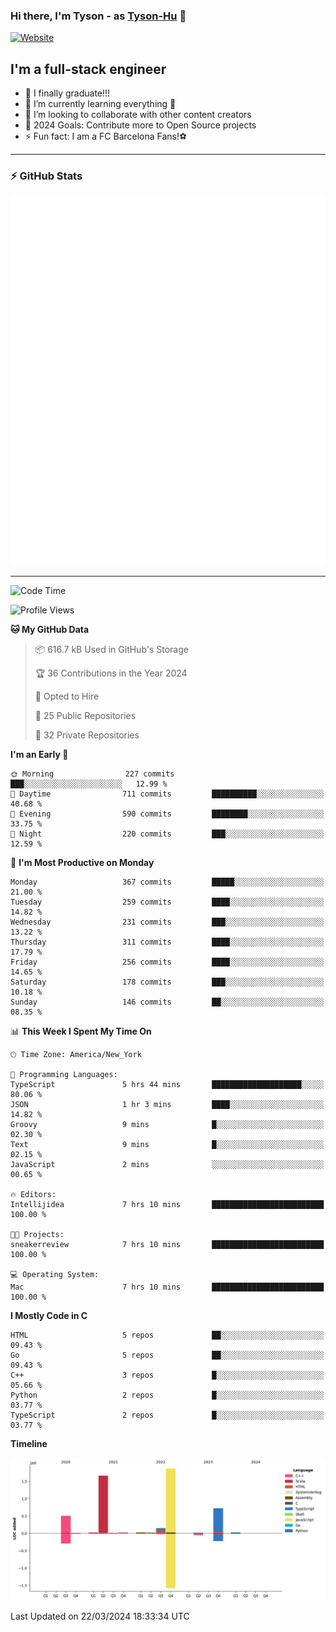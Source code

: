 ### Hi there, I'm Tyson - as [Tyson-Hu][website] 👋

[![Website](https://img.shields.io/website?label=Tianzhe.me&style=for-the-badge&url=https%3A%2F%2Ftianzhe.me)](https://tianzhe.me)


## I'm a full-stack engineer

- 🔭 I finally graduate!!!
- 🌱 I’m currently learning everything 🤣
- 👯 I’m looking to collaborate with other content creators
- 🥅 2024 Goals: Contribute more to Open Source projects
- ⚡ Fun fact: I am a FC Barcelona Fans!⚽️

---

### ⚡️ GitHub Stats
![](https://raw.githubusercontent.com/Tyson-Hu/github-stats-card/master/generated/overview.svg)
![](https://raw.githubusercontent.com/Tyson-Hu/github-stats-card/master/generated/languages.svg)

---

<!--START_SECTION:waka-->
![Code Time](http://img.shields.io/badge/Code%20Time-62%20hrs%208%20mins-blue)

![Profile Views](http://img.shields.io/badge/Profile%20Views-0-blue)

**🐱 My GitHub Data** 

> 📦 616.7 kB Used in GitHub's Storage 
 > 
> 🏆 36 Contributions in the Year 2024
 > 
> 💼 Opted to Hire
 > 
> 📜 25 Public Repositories 
 > 
> 🔑 32 Private Repositories 
 > 
**I'm an Early 🐤** 

```text
🌞 Morning                227 commits         ███░░░░░░░░░░░░░░░░░░░░░░   12.99 % 
🌆 Daytime                711 commits         ██████████░░░░░░░░░░░░░░░   40.68 % 
🌃 Evening                590 commits         ████████░░░░░░░░░░░░░░░░░   33.75 % 
🌙 Night                  220 commits         ███░░░░░░░░░░░░░░░░░░░░░░   12.59 % 
```
📅 **I'm Most Productive on Monday** 

```text
Monday                   367 commits         █████░░░░░░░░░░░░░░░░░░░░   21.00 % 
Tuesday                  259 commits         ████░░░░░░░░░░░░░░░░░░░░░   14.82 % 
Wednesday                231 commits         ███░░░░░░░░░░░░░░░░░░░░░░   13.22 % 
Thursday                 311 commits         ████░░░░░░░░░░░░░░░░░░░░░   17.79 % 
Friday                   256 commits         ████░░░░░░░░░░░░░░░░░░░░░   14.65 % 
Saturday                 178 commits         ███░░░░░░░░░░░░░░░░░░░░░░   10.18 % 
Sunday                   146 commits         ██░░░░░░░░░░░░░░░░░░░░░░░   08.35 % 
```


📊 **This Week I Spent My Time On** 

```text
🕑︎ Time Zone: America/New_York

💬 Programming Languages: 
TypeScript               5 hrs 44 mins       ████████████████████░░░░░   80.06 % 
JSON                     1 hr 3 mins         ████░░░░░░░░░░░░░░░░░░░░░   14.82 % 
Groovy                   9 mins              █░░░░░░░░░░░░░░░░░░░░░░░░   02.30 % 
Text                     9 mins              █░░░░░░░░░░░░░░░░░░░░░░░░   02.15 % 
JavaScript               2 mins              ░░░░░░░░░░░░░░░░░░░░░░░░░   00.65 % 

🔥 Editors: 
Intellijidea             7 hrs 10 mins       █████████████████████████   100.00 % 

🐱‍💻 Projects: 
sneakerreview            7 hrs 10 mins       █████████████████████████   100.00 % 

💻 Operating System: 
Mac                      7 hrs 10 mins       █████████████████████████   100.00 % 
```

**I Mostly Code in C** 

```text
HTML                     5 repos             ██░░░░░░░░░░░░░░░░░░░░░░░   09.43 % 
Go                       5 repos             ██░░░░░░░░░░░░░░░░░░░░░░░   09.43 % 
C++                      3 repos             █░░░░░░░░░░░░░░░░░░░░░░░░   05.66 % 
Python                   2 repos             █░░░░░░░░░░░░░░░░░░░░░░░░   03.77 % 
TypeScript               2 repos             █░░░░░░░░░░░░░░░░░░░░░░░░   03.77 % 
```



**Timeline**

![Lines of Code chart](https://raw.githubusercontent.com/Tyson-Hu/Tyson-Hu/main/assets/bar_graph.png)


 Last Updated on 22/03/2024 18:33:34 UTC
<!--END_SECTION:waka-->


[website]: https://github.com/Tyson-Hu
